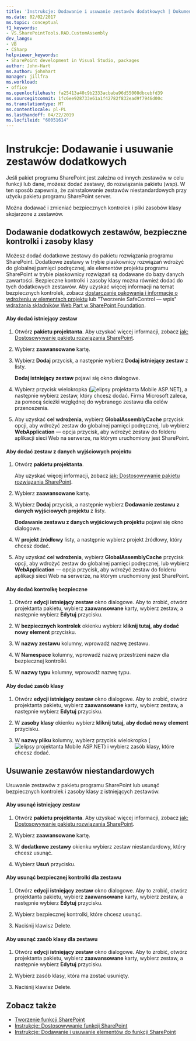 ```yaml
---
title: 'Instrukcje: Dodawanie i usuwanie zestawów dodatkowych | Dokumentacja firmy Microsoft'
ms.date: 02/02/2017
ms.topic: conceptual
f1_keywords:
- VS.SharePointTools.RAD.CustomAssembly
dev_langs:
- VB
- CSharp
helpviewer_keywords:
- SharePoint development in Visual Studio, packages
author: John-Hart
ms.author: johnhart
manager: jillfra
ms.workload:
- office
ms.openlocfilehash: fa25413a40c9b2333acbaba96d55008dbcebfd39
ms.sourcegitcommit: 1fc6ee928733e61a1f42782f832ead9f7946d00c
ms.translationtype: MT
ms.contentlocale: pl-PL
ms.lasthandoff: 04/22/2019
ms.locfileid: "60051614"
---
```

# <a name="how-to-add-and-remove-additional-assemblies"></a>Instrukcje: Dodawanie i usuwanie zestawów dodatkowych
  Jeśli pakiet programu SharePoint jest zależna od innych zestawów w celu funkcji lub dane, możesz dodać zestawy, do rozwiązania pakietu (wsp). W ten sposób zapewnia, że zainstalowanie zestawów niestandardowych przy użyciu pakietu programu SharePoint server.

 Można dodawać i zmieniać bezpiecznych kontrolek i pliki zasobów klasy skojarzone z zestawów.

## <a name="add-additional-assemblies-safe-controls-and-class-resources"></a>Dodawanie dodatkowych zestawów, bezpieczne kontrolki i zasoby klasy
 Możesz dodać dodatkowe zestawy do pakietu rozwiązania programu SharePoint. Dodatkowe zestawy w trybie piaskownicy rozwiązań wdrożyć do globalnej pamięci podręcznej, ale elementów projektu programu SharePoint w trybie piaskownicy rozwiązań są dodawane do bazy danych zawartości. Bezpieczne kontrolki i zasoby klasy można również dodać do tych dodatkowych zestawów. Aby uzyskać więcej informacji na temat bezpiecznych kontrolek, zobacz [dostarczanie pakowania i informacje o wdrożeniu w elementach projektu](../sharepoint/providing-packaging-and-deployment-information-in-project-items.md) lub "Tworzenie SafeControl — wpis" [wdrażania składników Web Part w SharePoint Foundation](http://go.microsoft.com/fwlink/?LinkId=245505).

#### <a name="to-add-an-existing-assembly"></a>Aby dodać istniejący zestaw

1. Otwórz **pakietu projektanta**. Aby uzyskać więcej informacji, zobacz [jak: Dostosowywanie pakietu rozwiązania SharePoint](../sharepoint/how-to-customize-a-sharepoint-solution-package.md).

2. Wybierz **zaawansowane** kartę.

3. Wybierz **Dodaj** przycisk, a następnie wybierz **Dodaj istniejący zestaw** z listy.

     **Dodaj istniejący zestaw** pojawi się okno dialogowe.

4. Wybierz przycisk wielokropka (![elipsy projektanta Mobile ASP.NET](../sharepoint/media/mwellipsis.gif "elipsy projektanta Mobile ASP.NET")), a następnie wybierz zestaw, który chcesz dodać. Firma Microsoft zaleca, za pomocą ścieżki względnej do wybranego zestawu dla celów przenoszenia.

5. Aby uzyskać **cel wdrożenia**, wybierz **GlobalAssemblyCache** przycisk opcji, aby wdrożyć zestaw do globalnej pamięci podręcznej, lub wybierz **WebApplication** — opcja przycisk, aby wdrożyć zestaw do folderu aplikacji sieci Web na serwerze, na którym uruchomiony jest SharePoint.

#### <a name="to-add-an-assembly-from-project-output"></a>Aby dodać zestaw z danych wyjściowych projektu

1. Otwórz **pakietu projektanta**.

     Aby uzyskać więcej informacji, zobacz [jak: Dostosowywanie pakietu rozwiązania SharePoint](../sharepoint/how-to-customize-a-sharepoint-solution-package.md).

2. Wybierz **zaawansowane** kartę.

3. Wybierz **Dodaj** przycisk, a następnie wybierz **Dodawanie zestawu z danych wyjściowych projektu** z listy.

     **Dodawanie zestawu z danych wyjściowych projektu** pojawi się okno dialogowe.

4. W **projekt źródłowy** listy, a następnie wybierz projekt źródłowy, który chcesz dodać.

5. Aby uzyskać **cel wdrożenia**, wybierz **GlobalAssemblyCache** przycisk opcji, aby wdrożyć zestaw do globalnej pamięci podręcznej, lub wybierz **WebApplication** — opcja przycisk, aby wdrożyć zestaw do folderu aplikacji sieci Web na serwerze, na którym uruchomiony jest SharePoint.

#### <a name="to-add-a-safe-control"></a>Aby dodać kontrolkę bezpieczne

1. Otwórz **edycji istniejący zestaw** okno dialogowe. Aby to zrobić, otwórz projektanta pakietu, wybierz **zaawansowane** karty, wybierz zestaw, a następnie wybierz **Edytuj** przycisku.

2. W **bezpiecznych kontrolek** okienku wybierz **kliknij tutaj, aby dodać nowy element** przycisku.

3. W **nazwy zestawu** kolumny, wprowadź nazwę zestawu.

4. W **Namespace** kolumny, wprowadź nazwę przestrzeni nazw dla bezpiecznej kontrolki.

5. W **nazwy typu** kolumny, wprowadź nazwę typu.

#### <a name="to-add-a-class-resource"></a>Aby dodać zasób klasy

1. Otwórz **edycji istniejący zestaw** okno dialogowe. Aby to zrobić, otwórz projektanta pakietu, wybierz **zaawansowane** karty, wybierz zestaw, a następnie wybierz **Edytuj** przycisku.

2. W **zasoby klasy** okienku wybierz **kliknij tutaj, aby dodać nowy element** przycisku.

3. W **nazwy pliku** kolumny, wybierz przycisk wielokropka (![elipsy projektanta Mobile ASP.NET](../sharepoint/media/mwellipsis.gif "elipsy projektanta Mobile ASP.NET")) i wybierz zasób klasy, które chcesz dodać.

## <a name="delete-custom-assemblies"></a>Usuwanie zestawów niestandardowych
 Usuwanie zestawów z pakietu programu SharePoint lub usunąć bezpiecznych kontrolek i zasoby klasy z istniejących zestawów.

#### <a name="to-delete-an-existing-assembly"></a>Aby usunąć istniejący zestaw

1. Otwórz **pakietu projektanta**. Aby uzyskać więcej informacji, zobacz [jak: Dostosowywanie pakietu rozwiązania SharePoint](../sharepoint/how-to-customize-a-sharepoint-solution-package.md).

2. Wybierz **zaawansowane** kartę.

3. W **dodatkowe zestawy** okienku wybierz zestaw niestandardowy, który chcesz usunąć.

4. Wybierz **Usuń** przycisku.

#### <a name="to-delete-a-safe-control-for-an-assembly"></a>Aby usunąć bezpiecznej kontrolki dla zestawu

1. Otwórz **edycji istniejący zestaw** okno dialogowe. Aby to zrobić, otwórz projektanta pakietu, wybierz **zaawansowane** karty, wybierz zestaw, a następnie wybierz **Edytuj** przycisku.

2. Wybierz bezpiecznej kontrolki, które chcesz usunąć.

3. Naciśnij klawisz Delete.

#### <a name="to-delete-a-class-resource-for-an-assembly"></a>Aby usunąć zasób klasy dla zestawu

1. Otwórz **edycji istniejący zestaw** okno dialogowe. Aby to zrobić, otwórz projektanta pakietu, wybierz **zaawansowane** karty, wybierz zestaw, a następnie wybierz **Edytuj** przycisku.

2. Wybierz zasób klasy, która ma zostać usunięty.

3. Naciśnij klawisz Delete.

## <a name="see-also"></a>Zobacz także
- [Tworzenie funkcji SharePoint](../sharepoint/creating-sharepoint-features.md)
- [Instrukcje: Dostosowywanie funkcji SharePoint](../sharepoint/how-to-customize-a-sharepoint-feature.md)
- [Instrukcje: Dodawanie i usuwanie elementów do funkcji SharePoint](../sharepoint/how-to-add-and-remove-items-to-sharepoint-features.md)
